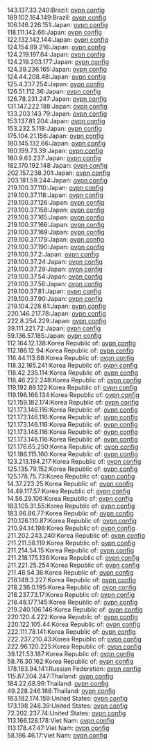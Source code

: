 143.137.33.240:Brazil: [ovpn config](vpn/143_137_33_240.ovpn)  
189.102.164.149:Brazil: [ovpn config](vpn/189_102_164_149.ovpn)  
106.146.226.151:Japan: [ovpn config](vpn/106_146_226_151.ovpn)  
118.111.142.66:Japan: [ovpn config](vpn/118_111_142_66.ovpn)  
122.132.142.144:Japan: [ovpn config](vpn/122_132_142_144.ovpn)  
124.154.89.216:Japan: [ovpn config](vpn/124_154_89_216.ovpn)  
124.219.197.64:Japan: [ovpn config](vpn/124_219_197_64.ovpn)  
124.219.203.177:Japan: [ovpn config](vpn/124_219_203_177.ovpn)  
124.39.236.165:Japan: [ovpn config](vpn/124_39_236_165.ovpn)  
124.44.208.48:Japan: [ovpn config](vpn/124_44_208_48.ovpn)  
125.4.237.254:Japan: [ovpn config](vpn/125_4_237_254.ovpn)  
126.51.112.36:Japan: [ovpn config](vpn/126_51_112_36.ovpn)  
126.78.231.247:Japan: [ovpn config](vpn/126_78_231_247.ovpn)  
131.147.222.188:Japan: [ovpn config](vpn/131_147_222_188.ovpn)  
133.203.143.79:Japan: [ovpn config](vpn/133_203_143_79.ovpn)  
153.137.81.204:Japan: [ovpn config](vpn/153_137_81_204.ovpn)  
153.232.5.118:Japan: [ovpn config](vpn/153_232_5_118.ovpn)  
175.104.21.156:Japan: [ovpn config](vpn/175_104_21_156.ovpn)  
180.145.132.66:Japan: [ovpn config](vpn/180_145_132_66.ovpn)  
180.199.73.39:Japan: [ovpn config](vpn/180_199_73_39.ovpn)  
180.9.63.237:Japan: [ovpn config](vpn/180_9_63_237.ovpn)  
182.170.192.148:Japan: [ovpn config](vpn/182_170_192_148.ovpn)  
202.157.238.201:Japan: [ovpn config](vpn/202_157_238_201.ovpn)  
203.181.59.244:Japan: [ovpn config](vpn/203_181_59_244.ovpn)  
219.100.37.110:Japan: [ovpn config](vpn/219_100_37_110.ovpn)  
219.100.37.118:Japan: [ovpn config](vpn/219_100_37_118.ovpn)  
219.100.37.126:Japan: [ovpn config](vpn/219_100_37_126.ovpn)  
219.100.37.158:Japan: [ovpn config](vpn/219_100_37_158.ovpn)  
219.100.37.165:Japan: [ovpn config](vpn/219_100_37_165.ovpn)  
219.100.37.166:Japan: [ovpn config](vpn/219_100_37_166.ovpn)  
219.100.37.169:Japan: [ovpn config](vpn/219_100_37_169.ovpn)  
219.100.37.179:Japan: [ovpn config](vpn/219_100_37_179.ovpn)  
219.100.37.190:Japan: [ovpn config](vpn/219_100_37_190.ovpn)  
219.100.37.2:Japan: [ovpn config](vpn/219_100_37_2.ovpn)  
219.100.37.24:Japan: [ovpn config](vpn/219_100_37_24.ovpn)  
219.100.37.29:Japan: [ovpn config](vpn/219_100_37_29.ovpn)  
219.100.37.54:Japan: [ovpn config](vpn/219_100_37_54.ovpn)  
219.100.37.56:Japan: [ovpn config](vpn/219_100_37_56.ovpn)  
219.100.37.81:Japan: [ovpn config](vpn/219_100_37_81.ovpn)  
219.100.37.90:Japan: [ovpn config](vpn/219_100_37_90.ovpn)  
219.104.228.61:Japan: [ovpn config](vpn/219_104_228_61.ovpn)  
220.146.217.78:Japan: [ovpn config](vpn/220_146_217_78.ovpn)  
222.8.254.229:Japan: [ovpn config](vpn/222_8_254_229.ovpn)  
39.111.221.72:Japan: [ovpn config](vpn/39_111_221_72.ovpn)  
59.136.57.185:Japan: [ovpn config](vpn/59_136_57_185.ovpn)  
112.164.12.138:Korea Republic of: [ovpn config](vpn/112_164_12_138.ovpn)  
112.186.12.94:Korea Republic of: [ovpn config](vpn/112_186_12_94.ovpn)  
116.44.113.68:Korea Republic of: [ovpn config](vpn/116_44_113_68.ovpn)  
118.32.165.241:Korea Republic of: [ovpn config](vpn/118_32_165_241.ovpn)  
118.42.235.114:Korea Republic of: [ovpn config](vpn/118_42_235_114.ovpn)  
118.46.222.248:Korea Republic of: [ovpn config](vpn/118_46_222_248.ovpn)  
119.192.89.122:Korea Republic of: [ovpn config](vpn/119_192_89_122.ovpn)  
119.196.166.134:Korea Republic of: [ovpn config](vpn/119_196_166_134.ovpn)  
121.159.182.174:Korea Republic of: [ovpn config](vpn/121_159_182_174.ovpn)  
121.173.146.116:Korea Republic of: [ovpn config](vpn/121_173_146_116.ovpn)  
121.173.146.116:Korea Republic of: [ovpn config](vpn/121_173_146_116.ovpn)  
121.173.146.116:Korea Republic of: [ovpn config](vpn/121_173_146_116.ovpn)  
121.173.146.116:Korea Republic of: [ovpn config](vpn/121_173_146_116.ovpn)  
121.173.146.116:Korea Republic of: [ovpn config](vpn/121_173_146_116.ovpn)  
121.176.65.250:Korea Republic of: [ovpn config](vpn/121_176_65_250.ovpn)  
121.186.115.160:Korea Republic of: [ovpn config](vpn/121_186_115_160.ovpn)  
123.213.194.217:Korea Republic of: [ovpn config](vpn/123_213_194_217.ovpn)  
125.135.79.152:Korea Republic of: [ovpn config](vpn/125_135_79_152.ovpn)  
125.178.75.73:Korea Republic of: [ovpn config](vpn/125_178_75_73.ovpn)  
14.37.223.25:Korea Republic of: [ovpn config](vpn/14_37_223_25.ovpn)  
14.49.117.57:Korea Republic of: [ovpn config](vpn/14_49_117_57.ovpn)  
14.56.29.106:Korea Republic of: [ovpn config](vpn/14_56_29_106.ovpn)  
183.105.31.55:Korea Republic of: [ovpn config](vpn/183_105_31_55.ovpn)  
183.96.86.77:Korea Republic of: [ovpn config](vpn/183_96_86_77.ovpn)  
210.126.110.87:Korea Republic of: [ovpn config](vpn/210_126_110_87.ovpn)  
210.94.14.198:Korea Republic of: [ovpn config](vpn/210_94_14_198.ovpn)  
211.202.243.240:Korea Republic of: [ovpn config](vpn/211_202_243_240.ovpn)  
211.211.58.119:Korea Republic of: [ovpn config](vpn/211_211_58_119.ovpn)  
211.214.54.15:Korea Republic of: [ovpn config](vpn/211_214_54_15.ovpn)  
211.218.175.136:Korea Republic of: [ovpn config](vpn/211_218_175_136.ovpn)  
211.221.25.254:Korea Republic of: [ovpn config](vpn/211_221_25_254.ovpn)  
211.48.54.36:Korea Republic of: [ovpn config](vpn/211_48_54_36.ovpn)  
218.149.3.227:Korea Republic of: [ovpn config](vpn/218_149_3_227.ovpn)  
218.236.0.195:Korea Republic of: [ovpn config](vpn/218_236_0_195.ovpn)  
218.237.73.17:Korea Republic of: [ovpn config](vpn/218_237_73_17.ovpn)  
218.48.177.145:Korea Republic of: [ovpn config](vpn/218_48_177_145.ovpn)  
219.240.106.146:Korea Republic of: [ovpn config](vpn/219_240_106_146.ovpn)  
220.120.4.222:Korea Republic of: [ovpn config](vpn/220_120_4_222.ovpn)  
220.122.105.44:Korea Republic of: [ovpn config](vpn/220_122_105_44.ovpn)  
222.111.78.141:Korea Republic of: [ovpn config](vpn/222_111_78_141.ovpn)  
222.237.210.43:Korea Republic of: [ovpn config](vpn/222_237_210_43.ovpn)  
222.96.120.225:Korea Republic of: [ovpn config](vpn/222_96_120_225.ovpn)  
39.121.53.187:Korea Republic of: [ovpn config](vpn/39_121_53_187.ovpn)  
58.76.30.162:Korea Republic of: [ovpn config](vpn/58_76_30_162.ovpn)  
178.163.94.141:Russian Federation: [ovpn config](vpn/178_163_94_141.ovpn)  
115.87.204.247:Thailand: [ovpn config](vpn/115_87_204_247.ovpn)  
184.22.68.99:Thailand: [ovpn config](vpn/184_22_68_99.ovpn)  
49.228.246.188:Thailand: [ovpn config](vpn/49_228_246_188.ovpn)  
163.182.174.159:United States: [ovpn config](vpn/163_182_174_159.ovpn)  
173.198.248.39:United States: [ovpn config](vpn/173_198_248_39.ovpn)  
72.202.237.74:United States: [ovpn config](vpn/72_202_237_74.ovpn)  
113.166.128.178:Viet Nam: [ovpn config](vpn/113_166_128_178.ovpn)  
113.178.47.47:Viet Nam: [ovpn config](vpn/113_178_47_47.ovpn)  
58.186.46.17:Viet Nam: [ovpn config](vpn/58_186_46_17.ovpn)  

